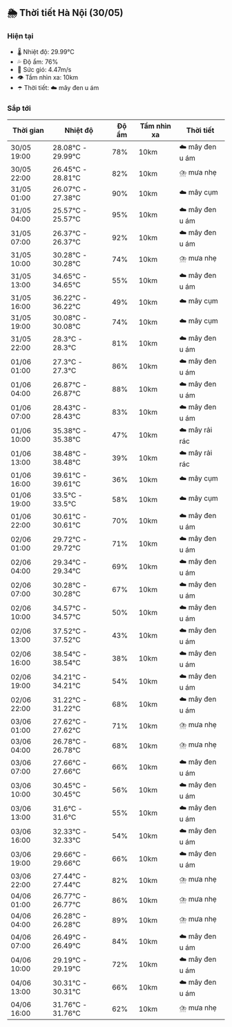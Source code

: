 ## 🌦️ Thời tiết Hà Nội (30/05)

### Hiện tại

- 🌡️ Nhiệt độ: 29.99℃
- 💦 Độ ẩm: 76%
- 💨 Sức gió: 4.47m/s
- 👁️ Tầm nhìn xa: 10km
- ☂️ Thời tiết: ☁️ mây đen u ám

### Sắp tới

| Thời gian | Nhiệt độ | Độ ẩm | Tầm nhìn xa | Thời tiết |
| --- | --- | --- | --- | --- |
| 30/05 19:00 | 28.08℃ - 29.99℃ | 78% | 10km | ☁️ mây đen u ám |
| 30/05 22:00 | 26.45℃ - 28.81℃ | 82% | 10km | ⛈️ mưa nhẹ |
| 31/05 01:00 | 26.07℃ - 27.38℃ | 90% | 10km | ☁️ mây cụm |
| 31/05 04:00 | 25.57℃ - 25.57℃ | 95% | 10km | ☁️ mây đen u ám |
| 31/05 07:00 | 26.37℃ - 26.37℃ | 92% | 10km | ☁️ mây đen u ám |
| 31/05 10:00 | 30.28℃ - 30.28℃ | 74% | 10km | ⛈️ mưa nhẹ |
| 31/05 13:00 | 34.65℃ - 34.65℃ | 55% | 10km | ☁️ mây đen u ám |
| 31/05 16:00 | 36.22℃ - 36.22℃ | 49% | 10km | ☁️ mây cụm |
| 31/05 19:00 | 30.08℃ - 30.08℃ | 74% | 10km | ☁️ mây cụm |
| 31/05 22:00 | 28.3℃ - 28.3℃ | 81% | 10km | ☁️ mây đen u ám |
| 01/06 01:00 | 27.3℃ - 27.3℃ | 86% | 10km | ☁️ mây đen u ám |
| 01/06 04:00 | 26.87℃ - 26.87℃ | 88% | 10km | ☁️ mây đen u ám |
| 01/06 07:00 | 28.43℃ - 28.43℃ | 83% | 10km | ☁️ mây đen u ám |
| 01/06 10:00 | 35.38℃ - 35.38℃ | 47% | 10km | ☁️ mây rải rác |
| 01/06 13:00 | 38.48℃ - 38.48℃ | 39% | 10km | ☁️ mây rải rác |
| 01/06 16:00 | 39.61℃ - 39.61℃ | 36% | 10km | ☁️ mây cụm |
| 01/06 19:00 | 33.5℃ - 33.5℃ | 58% | 10km | ☁️ mây cụm |
| 01/06 22:00 | 30.61℃ - 30.61℃ | 70% | 10km | ☁️ mây đen u ám |
| 02/06 01:00 | 29.72℃ - 29.72℃ | 71% | 10km | ☁️ mây đen u ám |
| 02/06 04:00 | 29.34℃ - 29.34℃ | 69% | 10km | ☁️ mây đen u ám |
| 02/06 07:00 | 30.28℃ - 30.28℃ | 67% | 10km | ☁️ mây đen u ám |
| 02/06 10:00 | 34.57℃ - 34.57℃ | 50% | 10km | ☁️ mây đen u ám |
| 02/06 13:00 | 37.52℃ - 37.52℃ | 43% | 10km | ☁️ mây đen u ám |
| 02/06 16:00 | 38.54℃ - 38.54℃ | 38% | 10km | ☁️ mây đen u ám |
| 02/06 19:00 | 34.21℃ - 34.21℃ | 54% | 10km | ☁️ mây đen u ám |
| 02/06 22:00 | 31.22℃ - 31.22℃ | 68% | 10km | ☁️ mây đen u ám |
| 03/06 01:00 | 27.62℃ - 27.62℃ | 71% | 10km | ⛈️ mưa nhẹ |
| 03/06 04:00 | 26.78℃ - 26.78℃ | 68% | 10km | ⛈️ mưa nhẹ |
| 03/06 07:00 | 27.66℃ - 27.66℃ | 66% | 10km | ☁️ mây đen u ám |
| 03/06 10:00 | 30.45℃ - 30.45℃ | 56% | 10km | ☁️ mây đen u ám |
| 03/06 13:00 | 31.6℃ - 31.6℃ | 55% | 10km | ☁️ mây đen u ám |
| 03/06 16:00 | 32.33℃ - 32.33℃ | 54% | 10km | ☁️ mây đen u ám |
| 03/06 19:00 | 29.66℃ - 29.66℃ | 66% | 10km | ☁️ mây đen u ám |
| 03/06 22:00 | 27.44℃ - 27.44℃ | 82% | 10km | ⛈️ mưa nhẹ |
| 04/06 01:00 | 26.77℃ - 26.77℃ | 86% | 10km | ⛈️ mưa nhẹ |
| 04/06 04:00 | 26.28℃ - 26.28℃ | 89% | 10km | ⛈️ mưa nhẹ |
| 04/06 07:00 | 26.49℃ - 26.49℃ | 84% | 10km | ☁️ mây đen u ám |
| 04/06 10:00 | 29.19℃ - 29.19℃ | 72% | 10km | ☁️ mây đen u ám |
| 04/06 13:00 | 30.31℃ - 30.31℃ | 66% | 10km | ☁️ mây đen u ám |
| 04/06 16:00 | 31.76℃ - 31.76℃ | 62% | 10km | ⛈️ mưa nhẹ |
